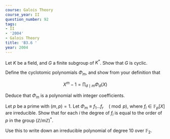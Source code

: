 ```yaml
---
course: Galois Theory
course_year: II
question_number: 92
tags:
- II
- '2004'
- Galois Theory
title: 'B3.6 '
year: 2004
---
```



Let $K$ be a field, and $G$ a finite subgroup of $K^{*}$. Show that $G$ is cyclic.

Define the cyclotomic polynomials $\Phi_{m}$, and show from your definition that

$$X^{m}-1=\prod_{d \mid m} \Phi_{d}(X)$$

Deduce that $\Phi_{m}$ is a polynomial with integer coefficients.

Let $p$ be a prime with $(m, p)=1$. Let $\Phi_{m} \equiv f_{1} \ldots f_{r} \quad(\bmod p)$, where $f_{i} \in \mathbb{F}_{p}[X]$ are irreducible. Show that for each $i$ the degree of $f_{i}$ is equal to the order of $p$ in the group $(\mathbb{Z} / m \mathbb{Z})^{*}$.

Use this to write down an irreducible polynomial of degree 10 over $\mathbb{F}_{2}$.